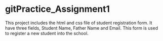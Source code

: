 # gitPractice_Assignment1
This project includes the html and css file of student registration form. 
It have three fields, Student Name, Father Name and Email.
This form is used to register a new student into the school.
